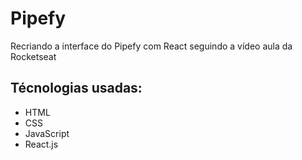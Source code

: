 # Pipefy
Recriando a interface do Pipefy com React seguindo a vídeo aula da Rocketseat 

## Técnologias usadas:
- HTML
- CSS
- JavaScript
- React.js



